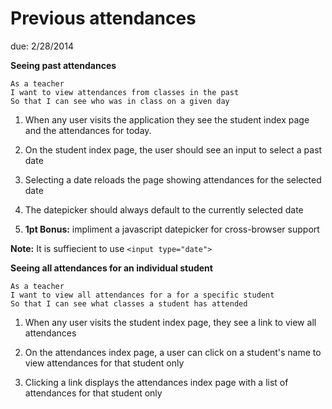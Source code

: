 # Previous attendances

due: 2/28/2014

**Seeing past attendances**

```
As a teacher
I want to view attendances from classes in the past
So that I can see who was in class on a given day
```

1. When any user visits the application they see the student index page and the attendances for today.

2. On the student index page, the user should see an input to select a past date

3. Selecting a date reloads the page showing attendances for the selected date

4. The datepicker should always default to the currently selected date

5. **1pt Bonus:** impliment a javascript datepicker for cross-browser support


**Note:** It is suffiecient to use `<input type="date">`


**Seeing all attendances for an individual student**

```
As a teacher
I want to view all attendances for a for a specific student
So that I can see what classes a student has attended
```

1. When any user visits the student index page, they see a link to view all attendances

2. On the attendances index page, a user can click on a student's name to view attendances for that student only

3. Clicking a link displays the attendances index page with a list of attendances for that student only


